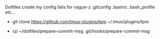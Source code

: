 Dotfiles create my config fails for vague-z
    .gitconfig
    .bashrc
    .bash_profile
    etc...

- git clone https://github.com/tmux-plugins/tpm ~/.tmux/plugins/tpm

- cp ~/dotfiles/prepare-commit-msg .git/hooks/prepare-commit-msg
